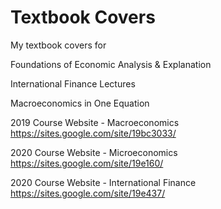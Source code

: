 # Textbook Covers

My textbook covers for 

Foundations of Economic Analysis & Explanation

International Finance Lectures

Macroeconomics in One Equation



2019 Course Website - Macroeconomics
https://sites.google.com/site/19bc3033/

2020 Course Website - Microeconomics
https://sites.google.com/site/19e160/

2020 Course Website - International Finance
https://sites.google.com/site/19e437/


